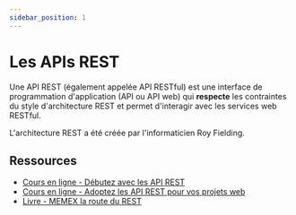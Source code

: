 ```yaml
---
sidebar_position: 1
---
```


# Les APIs REST

Une API REST (également appelée API RESTful) est une interface de programmation d'application (API ou API web) qui **respecte** les contraintes du style d'architecture REST et permet d'interagir avec les services web RESTful.

L'architecture REST a été créée par l'informaticien Roy Fielding.

## Ressources
* [Cours en ligne - Débutez avec les API REST](https://openclassrooms.com/fr/courses/6031886-debutez-avec-les-api-rest)
* [Cours en ligne - Adoptez les API REST pour vos projets web](https://openclassrooms.com/fr/courses/6573181-adoptez-les-api-rest-pour-vos-projets-web)
* [Livre - MEMEX la route du REST](https://knot.gheb.dev/blog/memex/)